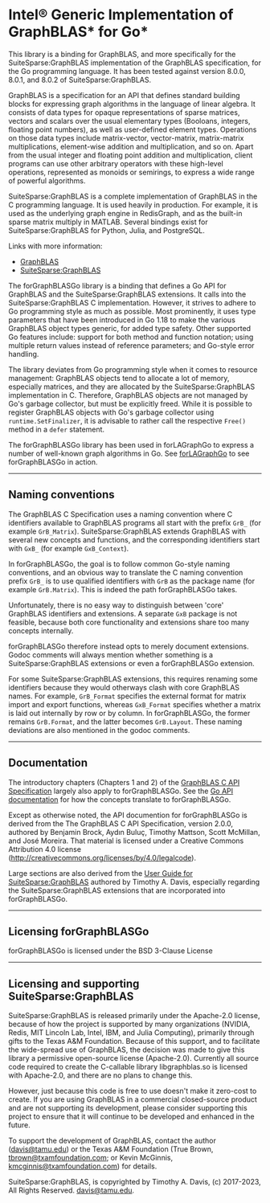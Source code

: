 # Intel® Generic Implementation of GraphBLAS* for Go*

This library is a binding for GraphBLAS, and more specifically for the SuiteSparse:GraphBLAS implementation of the GraphBLAS specification, for the Go programming language. It has been tested against version 8.0.0, 8.0.1, and 8.0.2 of SuiteSparse:GraphBLAS.

GraphBLAS is a specification for an API that defines standard building blocks for expressing graph algorithms in the language of linear algebra. It consists of data types for opaque representations of sparse matrices, vectors and scalars over the usual elementary types (Booloans, integers, floating point numbers), as well as user-defined element types. Operations on those data types include matrix-vector, vector-matrix, matrix-matrix multiplications, element-wise addition and multiplication, and so on. Apart from the usual integer and floating point addition and multiplication, client programs can use other arbitrary operators with these high-level operations, represented as monoids or semirings, to express a wide range of powerful algorithms.

SuiteSparse:GraphBLAS is a complete implementation of GraphBLAS in the C programming language. It is used heavily in production. For example, it is used as the underlying graph engine in RedisGraph, and as the built-in sparse matrix multiply in MATLAB. Several bindings exist for SuiteSparse:GraphBLAS for Python, Julia, and PostgreSQL.

Links with more information:
* [GraphBLAS](https://graphblas.org)
* [SuiteSparse:GraphBLAS](https://people.engr.tamu.edu/davis/GraphBLAS.html)

The forGraphBLASGo library is a binding that defines a Go API for GraphBLAS and the SuiteSparse:GraphBLAS extensions. It calls into the SuiteSparse:GraphBLAS C implementation. However, it strives to adhere to Go programming style as much as possible. Most prominently, it uses type parameters that have been introduced in Go 1.18 to make the various GraphBLAS object types generic, for added type safety. Other supported Go features include: support for both method and function notation; using multiple return values instead of reference parameters; and Go-style error handling.

The library deviates from Go programming style when it comes to resource management: GraphBLAS objects tend to allocate a lot of memory, especially matrices, and they are allocated by the SuiteSparse:GraphBLAS implementation in C. Therefore, GraphBLAS objects are not managed by Go's garbage collector, but must be explicitly freed. While it is possible to register GraphBLAS objects with Go's garbage collector using `runtime.SetFinalizer`, it is advisable to rather call the respective `Free()` method in a `defer` statement.

The forGraphBLASGo library has been used in forLAGraphGo to express a number of well-known graph algorithms in Go. See [forLAGraphGo](https://github.com/intel/forLAGraphGo) to see forGraphBLASGo in action.

---

## Naming conventions

The GraphBLAS C Specification uses a naming convention where C identifiers available to GraphBLAS programs all start with the prefix `GrB_` (for example `GrB_Matrix`). SuiteSparse:GraphBLAS extends GraphBLAS with several new concepts and functions, and the corresponding identifiers start with `GxB_` (for example `GxB_Context`).

In forGraphBLASGo, the goal is to follow common Go-style naming conventions, and an obvious way to translate the C naming convention prefix `GrB_` is to use qualified identifiers with `GrB` as the package name (for example `GrB.Matrix`). This is indeed the path forGraphBLASGo takes.

Unfortunately, there is no easy way to distinguish between 'core' GraphBLAS identifiers and extensions. A separate `GxB` package is not feasible, because both core functionality and extensions share too many concepts internally.

forGraphBLASGo therefore instead opts to merely document extensions. Godoc comments will always mention whether something is a SuiteSparse:GraphBLAS extensions or even a forGraphBLASGo extension.

For some SuiteSparse:GraphBLAS extensions, this requires renaming some identifiers because they would otherways clash with core GraphBLAS names. For example, `GrB_Format` specifies the external format for matrix import and export functions, whereas `GxB_Format` specifies whether a matrix is laid out internally by row or by column. In forGraphBLASGo, the former remains `GrB.Format`, and the latter becomes `GrB.Layout`. These naming deviations are also mentioned in the godoc comments.

---

## Documentation

The introductory chapters (Chapters 1 and 2) of the [GraphBLAS C API Specification](https://graphblas.org/docs/GraphBLAS_API_C_v2.0.0.pdf) largely also apply to forGraphBLASGo. See the [Go API documentation](https://pkg.go.dev/github.com/intel/forGraphBLASGo) for how the concepts translate to forGraphBLASGo.

Except as otherwise noted, the API documention for forGraphBLASGo is derived from the The GraphBLAS C API Specification, version 2.0.0, authored by Benjamin Brock, Aydın Buluç, Timothy Mattson, Scott McMillan, and José Moreira. That material is licensed under a Creative Commons Attribution 4.0 license (http://creativecommons.org/licenses/by/4.0/legalcode).

Large sections are also derived from the [User Guide for SuiteSparse:GraphBLAS](https://github.com/DrTimothyAldenDavis/GraphBLAS/blob/stable/Doc/GraphBLAS_UserGuide.pdf) authored by Timothy A. Davis, especially regarding the SuiteSparse:GraphBLAS extensions that are incorporated into forGraphBLASGo.

---

## Licensing forGraphBLASGo

forGraphBLASGo is licensed under the BSD 3-Clause License

---

## Licensing and supporting SuiteSparse:GraphBLAS

SuiteSparse:GraphBLAS is released primarily under the Apache-2.0 license, because of how the project is supported by many organizations (NVIDIA, Redis, MIT Lincoln Lab, Intel, IBM, and Julia Computing), primarily through gifts to the Texas A&M Foundation.  Because of this support, and to facilitate the wide-spread use of GraphBLAS, the decision was made to give this library a permissive open-source license (Apache-2.0).  Currently all source code required to create the C-callable library libgraphblas.so is licensed with Apache-2.0, and there are no plans to change this.

However, just because this code is free to use doesn't make it zero-cost to create.  If you are using GraphBLAS in a commercial closed-source product and are not supporting its development, please consider supporting this project to ensure that it will continue to be developed and enhanced in the future.

To support the development of GraphBLAS, contact the author (davis@tamu.edu) or the Texas A&M Foundation (True Brown, tbrown@txamfoundation.com; or Kevin McGinnis, kmcginnis@txamfoundation.com) for details.

SuiteSparse:GraphBLAS, is copyrighted by Timothy A. Davis, (c) 2017-2023, All Rights Reserved.  davis@tamu.edu.
